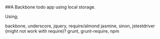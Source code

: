 ##A Backbone todo app using local storage.

Using;

backbone,
underscore,
jquery,
require/almond
jasmine,
sinon,
jstestdriver (might not work with require)?
grunt,
grunt-require,
npm






